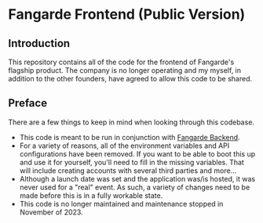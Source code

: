 # Fangarde Frontend (Public Version)

## Introduction
This repository contains all of the code for the frontend of Fangarde's flagship product. The company is no longer operating and my myself, in addition to the other founders, have agreed to allow this code to be shared.

## Preface
There are a few things to keep in mind when looking through this codebase.

- This code is meant to be run in conjunction with [Fangarde Backend](https://github.com/JHau21/fangarde_backend).
- For a variety of reasons, all of the environment variables and API configurations have been removed. If you want to be able to boot this up and use it for yourself, you'll need to fill in the missing variables. That will include creating accounts with several third parties and more...
- Although a launch date was set and the application was/is hosted, it was never used for a "real" event. As such, a variety of changes need to be made before this is in a fully workable state.
- This code is no longer maintained and maintenance stopped in November of 2023.
